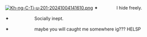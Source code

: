 [![Kh-ng-C-Ti-u-201-20241004141610.png](https://i.postimg.cc/zfq07VpX/Kh-ng-C-Ti-u-201-20241004141610.png)](https://postimg.cc/RWb7VCjj)
✦  ㅤㅤㅤㅤ  I hide freely.

✦ㅤㅤㅤㅤㅤㅤ Socially inept.

✦ㅤㅤㅤㅤㅤㅤ maybe you will caught me somewhere ig??? HELSP
